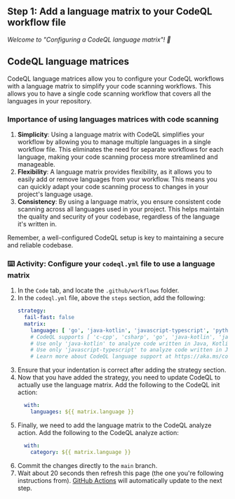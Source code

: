 ## Step 1: Add a language matrix to your CodeQL workflow file

_Welcome to "Configuring a CodeQL language matrix"! :wave:_

## CodeQL language matrices

CodeQL language matrices allow you to configure your CodeQL workflows with a language matrix to simplify your code scanning workflows. This allows you to have a single code scanning workflow that covers all the languages in your repository.

### Importance of using languages matrices with code scanning

1. **Simplicity**: Using a language matrix with CodeQL simplifies your workflow by allowing you to manage multiple languages in a single workflow file. This eliminates the need for separate workflows for each language, making your code scanning process more streamlined and manageable.
2. **Flexibility**: A language matrix provides flexibility, as it allows you to easily add or remove languages from your workflow. This means you can quickly adapt your code scanning process to changes in your project's language usage.
3. **Consistency**: By using a language matrix, you ensure consistent code scanning across all languages used in your project. This helps maintain the quality and security of your codebase, regardless of the language it's written in.

Remember, a well-configured CodeQL setup is key to maintaining a secure and reliable codebase.

### :keyboard: Activity: Configure your `codeql.yml` file to use a language matrix

1. In the `Code` tab,  and locate the `.github/workflows` folder.
1. In the `codeql.yml` file, above the `steps` section, add the following:
    ```yaml
    strategy:
      fail-fast: false
      matrix:
        language: [ 'go', 'java-kotlin', 'javascript-typescript', 'python' ]
        # CodeQL supports [ 'c-cpp', 'csharp', 'go', 'java-kotlin', 'javascript-typescript', 'python', 'ruby', 'swift' ]
        # Use only 'java-kotlin' to analyze code written in Java, Kotlin, or both
        # Use only 'javascript-typescript' to analyze code written in JavaScript, TypeScript, or both
        # Learn more about CodeQL language support at https://aka.ms/codeql-docs/language-support

    ```
1. Ensure that your indentation is correct after adding the strategy section.
1. Now that you have added the strategy, you need to update CodeQL to actually use the language matrix. Add the following to the CodeQL init action:
    ```yaml
      with:
        languages: ${{ matrix.language }}
    ```
1. Finally, we need to add the language matrix to the CodeQL analyze action. Add the following to the CodeQL analyze action:
    ```yaml
      with:
        category: ${{ matrix.language }}
    ```
1. Commit the changes directly to the `main` branch.
1. Wait about 20 seconds then refresh this page (the one you're following instructions from). [GitHub Actions](https://docs.github.com/en/actions) will automatically update to the next step.
